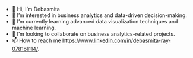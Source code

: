 - 👋 Hi, I’m Debasmita
- 👀 I’m interested in business analytics and data-driven decision-making.
- 🌱 I’m currently learning advanced data visualization techniques and machine learning.
- 💞️ I’m looking to collaborate on business analytics-related projects.
- 📫 How to reach me https://www.linkedin.com/in/debasmita-ray-0781b1114/.

<!---
raydebasmita97/raydebasmita97 is a ✨ special ✨ repository because its `README.md` (this file) appears on your GitHub profile.
You can click the Preview link to take a look at your changes.
--->
